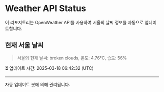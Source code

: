 
# Weather API Status

이 리포지토리는 OpenWeather API를 사용하여 서울의 날씨 정보를 자동으로 업데이트합니다.

## 현재 서울 날씨
> 서울의 현재 날씨: broken clouds, 온도: 4.76°C, 습도: 56%

⏳ 업데이트 시간: 2025-03-18 06:42:32 (UTC)

---
자동 업데이트 봇에 의해 관리됩니다.

